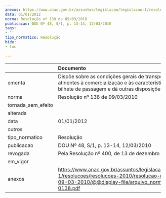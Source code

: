 ```yaml
---
anexos: https://www.anac.gov.br/assuntos/legislacao/legislacao-1/resolucoes/resolucoes-2010/resolucao-no-138-de-09-03-2010/@@display-file/arquivo_norma/A2010-0138.pdf
data: 01/01/2012
norma: Resolução nº 138 de 09/03/2010
publicacao: DOU Nº 48, S/1, p. 13-14, 12/03/2010
tags:
- ''
tipo_normatico: Resolução
hide: 
- toc 
 
---
```


|                    | Documento                                                                                                                                                      |
|:-------------------|:---------------------------------------------------------------------------------------------------------------------------------------------------------------|
| ementa             | Dispõe sobre as condições gerais de transporte atinentes à comercialização e às características do bilhete de passagem e dá outras disposições.                |
| norma              | Resolução nº 138 de 09/03/2010                                                                                                                                 |
| tornada_sem_efeito |                                                                                                                                                                |
| alterada           |                                                                                                                                                                |
| data               | 01/01/2012                                                                                                                                                     |
| outros             |                                                                                                                                                                |
| tipo_normatico     | Resolução                                                                                                                                                      |
| publicacao         | DOU Nº 48, S/1, p. 13-14, 12/03/2010                                                                                                                           |
| revogada           | Pela Resolução nº 400, de 13 de dezembro de 2016.                                                                                                              |
| em_vigor           |                                                                                                                                                                |
| anexos             | https://www.anac.gov.br/assuntos/legislacao/legislacao-1/resolucoes/resolucoes-2010/resolucao-no-138-de-09-03-2010/@@display-file/arquivo_norma/A2010-0138.pdf |